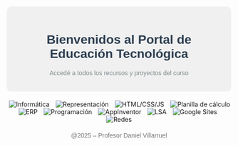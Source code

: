 <div align="center" style="background-color: #f0f0f0; padding: 20px; border-radius: 10px;">
  <h1 style="color: #2c3e50; font-family: 'Arial Black', sans-serif;">Bienvenidos al Portal de Educación Tecnológica</h1>
  <p style="color: #7f8c8d; font-family: 'Verdana', sans-serif;">Accedé a todos los recursos y proyectos del curso</p>
</div>

<div align="center" style="margin-top: 20px;">
  
  
  <a href="https://sites.google.com/abc.gob.ar/intropc/dato-e-informaci%C3%B3n" style="text-decoration: none; margin: 5px;">
    <img src="https://img.shields.io/badge/Introducción%20a%20la%20Informática-28A745?style=for-the-badge" alt="Informática" />
  </a>
  <a href="https://sites.google.com/abc.gob.ar/nticx4vela/inicio" style="text-decoration: none; margin: 5px;">
    <img src="https://img.shields.io/badge/Representación%20de%20la%20Info-FFC107?style=for-the-badge" alt="Representación" />
  </a>
  <a href="https://danivilla75.github.io/web1/" style="text-decoration: none; margin: 5px;">
    <img src="https://img.shields.io/badge/Html,%20CSS,%20JS-9C27B0?style=for-the-badge" alt="HTML/CSS/JS" />
  </a>
  <a href="https://danivilla75.github.io/planillacalc25/" style="text-decoration: none; margin: 5px;">
    <img src="https://img.shields.io/badge/Planilla%20de%20Cálculo-00BCD4?style=for-the-badge" alt="Planilla de cálculo" />
  </a>
  <a href="https://danivilla75.github.io/erp25.io/" style="text-decoration: none; margin: 5px;">
    <img src="https://img.shields.io/badge/ERP-DC3545?style=for-the-badge" alt="ERP" />
  </a>
  <a href="https://danivilla75.github.io/pilasbloques/" style="text-decoration: none; margin: 5px;">
    <img src="https://img.shields.io/badge/Programación-8BC34A?style=for-the-badge" alt="Programación" />
  </a>
  <a href="https://danivilla75.github.io/appinventor/" style="text-decoration: none; margin: 5px;">
    <img src="https://img.shields.io/badge/AppInventor-FF5722?style=for-the-badge" alt="AppInventor" />
  </a>
  <a href="https://danitotdl.github.io/appcaa/" style="text-decoration: none; margin: 5px;">
    <img src="https://img.shields.io/badge/Lengua%20de%20Señas-673AB7?style=for-the-badge" alt="LSA" />
  </a>
  <a href="https://sites.google.com/abc.gob.ar/educacioninformticatdl/p%C3%A1gina-principal" style="text-decoration: none; margin: 5px;">
    <img src="https://img.shields.io/badge/Google%20Sites-3F51B5?style=for-the-badge" alt="Google Sites" />
  </a>
  <a href="https://sites.google.com/view/cfpn401-bj/p%C3%A1gina-principal" style="text-decoration: none; margin: 5px;">
    <img src="https://img.shields.io/badge/Instalador%20de%20Redes-E91E63?style=for-the-badge" alt="Redes" />
  </a>
</div>

<div align="center" style="margin-top: 20px;">
  <p style="color: #777; font-family: 'Verdana', sans-serif;">@2025 – Profesor Daniel Villarruel</p>
</div>
